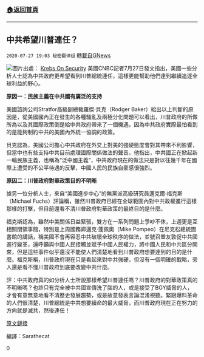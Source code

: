 ###  [:house:返回首頁](https://github.com/ourhimalayas/txt)
---

## 中共希望川普連任？
`2020-07-27 19:03 秘密翻译组` [轉載自GNews](https://gnews.org/zh-hant/277807/)

![](https://s3.amazonaws.com/gnews-media-offload/wp-content/uploads/2020/07/27185253/1-137.png)圖片出處： [Krebs On Security](https://krebsonsecurity.com/2019/07/the-unsexy-threat-to-election-security/) 
美國CNBC記者7月27日發文指出，美國一些分析人士認為中共政府更希望看到川普總統連任，這樣更能幫助他們達到繼續追逐全球利益的野心。

**原因一：民族主義在中共國有廣泛的支持**

美國諮詢公司Stratfor高級副總裁羅傑·貝克（Rodger Baker）給出以上判斷的原因是，從美國國內正在發生的各種騷亂及兩極分化問題可以看出，川普政府的所做所為以及其國際政策倒是給中共政府帶來了一個機遇。因為中共政府實際最怕看到的是能夠制約中共的美國內外統一協調的政策。

貝克認為，美國公司擔心中共政府在外交上對美的強硬態度會對其帶來不利影響，但當中也有些支持中共目前處理國際關係做法的聲音。他指出，中共國正在掀起新一輪民族主義，也稱為“泛中國主義”，中共政府現在的做法只是對以往幾千年在國際上遭受的不公平待遇的反擊，中國人民的民族自豪感很強烈。

**原因二：川普政府對華政策目的不明晰**

據另一位分析人士，來自“美國進步中心”的無黨派高級研究員邁克爾·福克斯（Michael Fuchs）評論稱，雖然川普政府已經在全球範圍內對中共政權進行這樣那樣的打擊，但目前還看不清川普政府對華政策的最終目的是什麼。

福克斯認為，雖然中美關係日益緊張，雙方在一系列問題上爭吵不休，上週更是互相關閉領事館，特別是上周國務卿邁克·蓬佩奧（Mike Pompeo）在尼克松總統圖書館的講話，稱美國不會再容忍中共破壞全球秩序的做法，並號召盟友敦促中共國進行變革，還呼籲與中國人民接觸並賦予中國人民權力，將中國人民和中共區分開來，但是這些事件似乎還沒不能使人們清楚地看到川普政府想要達到的目的是什麼。福克斯稱，川普政府現在只是看起來對中共強硬，但沒有一個明確的戰略，旁人還是看不懂川普政府到底要改變中共什麼。

評：中共政府真的如分析人士所說那樣希望川普連任嗎？川普政府的對華政策真的不明晰嗎？也許只有完全被中共國宣傳洗了腦的人，或是接受了BGY威脅的人，才會有意無意地看不清歷史發展趨勢，或是故意發表言論混淆視聽。緊跟爆料革命的人們很清楚，川普總統是中共想要續命的最大威脅，而川普政府現在正在努力的方向就是滅共，然後連任！

[原文鏈接](https://www.cnbc.com/2020/07/27/a-trump-second-term-could-give-china-an-advantage-analyst-says.html)

編譯：Sarathecat

0
